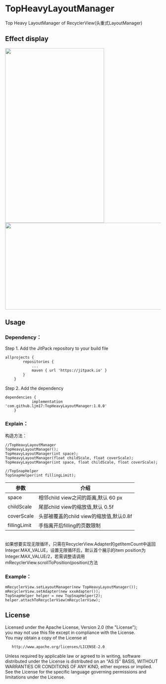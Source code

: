 # TopHeavyLayoutManager
Top Heavy LayoutManager of RecyclerView(头重式LayoutManager)
## Effect display
<img width="320" height="564" src="https://github.com/ljm17/TopHeavyLayoutManager/raw/master/images/display.gif"/><br/>
<img width="540" height="280" src="https://github.com/ljm17/TopHeavyLayoutManager/raw/master/images/img.jpg"/><br/>
## Usage
### Dependency：
Step 1. Add the JitPack repository to your build file

```
allprojects {
		repositories {
			...
			maven { url 'https://jitpack.io' }
		}
	}
```

Step 2. Add the dependency

```
dependencies {
	        implementation 'com.github.ljm17:TopHeavyLayoutManager:1.0.0'
	}
```

### Explain：
构造方法：<br/>
```
//TopHeavyLayoutManager
TopHeavyLayoutManager();
TopHeavyLayoutManager(int space);
TopHeavyLayoutManager(float childScale, float coverScale);
TopHeavyLayoutManager(int space, float childScale, float coverScale);

//TopSnapHelper
TopSnapHelper(int fillingLimit);
```

参数|介绍
-|-
space|相邻child view之间的距离,默认 60 px|
childScale|尾部child view的缩放值,默认 0.5f|
coverScale|头部被覆盖的child view的缩放值,默认0.8f|
fillingLimit|手指离开后filling的页数限制|

<br/>
如果想要实现无限循环，只需在RecyclerView.Adapter的getItemCount中返回Integer.MAX_VALUE，设置无限循环后，默认首个展示的item position为Integer.MAX_VALUE/2，若需调整请调用mRecyclerView.scrollToPosition(position)方法

### Example：
```
mRecyclerView.setLayoutManager(new TopHeavyLayoutManager());
mRecyclerView.setAdapter(new xxxAdapter());
TopSnapHelper helper = new TopSnapHelper(2);
helper.attachToRecyclerView(mRecyclerView);
```

## License
Licensed under the Apache License, Version 2.0 (the "License");<br/>
   you may not use this file except in compliance with the License.<br/>
   You may obtain a copy of the License at

       http://www.apache.org/licenses/LICENSE-2.0

   Unless required by applicable law or agreed to in writing, software
   distributed under the License is distributed on an "AS IS" BASIS,
   WITHOUT WARRANTIES OR CONDITIONS OF ANY KIND, either express or implied.<br/>
   See the License for the specific language governing permissions and
   limitations under the License.
